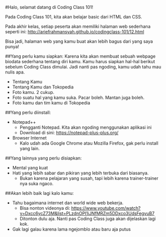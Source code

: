 #Halo, selamat datang di Coding Class 101!

Pada Coding Class 101, kita akan belajar basic dari HTML dan CSS.

Pada akhir kelas, setiap peserta akan memiliki halaman web sederhana seperti ini: http://ariefrahmansyah.github.io/codingclass-101/12.html

Bisa jadi, halaman web yang kamu buat akan lebih bagus dari yang saya punya!

##Yang perlu kamu siapkan:
Karena kita akan membuat sebuah webpage biodata sederhana tentang diri kamu. Kamu harus siapkan hal-hal berikut sebelum Coding Class dimulai. Jadi nanti pas ngoding, kamu udah tahu mau nulis apa.
- Tentang Kamu
- Tentang Kamu dan Tokopedia
- Foto kamu. 2 cukup.
- Foto suatu hal yang kamu suka. Pacar boleh. Mantan juga boleh.
- Foto kamu dan tim kamu di Tokopedia

##Yang perlu diinstall:
- Notepad++
	- Pengganti Notepad. Kita akan ngoding menggunakan aplikasi ini
	- Download di sini: https://notepad-plus-plus.org/
- Browser Internet
	- Kalo udah ada Google Chrome atau Mozilla Firefox, gak perlu install yang lain.

##Yang lainnya yang perlu disiapkan:
- Mental yang kuat
- Hati yang lebih sabar dan pikiran yang lebih terbuka dari biasanya.
	- Bukan karena pelajaran yang susah, tapi lebih karena trainer-trainer nya suka ngaco.

##Akan lebih baik lagi kalo kamu:
- Tahu bagaimana internet dan world wide web bekerja.
	- Bisa nonton videonya di: https://www.youtube.com/watch?v=Dxcc6ycZ73M&list=PLzdnOPI1iJNfMRZm5DDxco3UdsFegvuB7
	- Ditonton dulu aja. Nanti pas Coding Class juga akan dijelaskan lagi kok.
- Gak lagi galau karena lama ngejomblo atau baru aja putus
